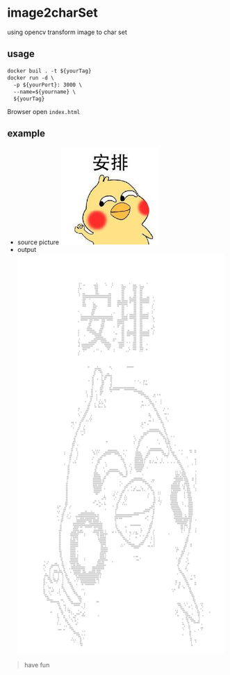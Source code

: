 # image2charSet
using opencv transform image to char set
## usage
```
docker buil . -t ${yourTag}
docker run -d \
  -p ${yourPort}: 3000 \
  --name=${yourname} \
  ${yourTag}
```
Browser open `index.html`
## example
- source picture
![source](images/source.png)
- output
![source](images/eg.png)

> have fun